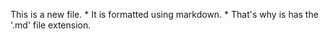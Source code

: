 This is a new file. * It is formatted using markdown. * That's why is has the '.md' file extension.
